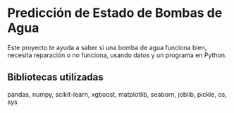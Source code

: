 # Predicción de Estado de Bombas de Agua

Este proyecto te ayuda a saber si una bomba de agua funciona bien, necesita reparación o no funciona, usando datos y un programa en Python.

## Bibliotecas utilizadas

pandas, numpy, scikit-learn, xgboost, matplotlib, seaborn, joblib, pickle, os, sys
